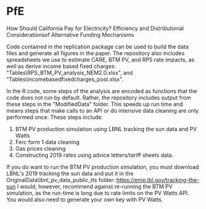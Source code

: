 # PfE
How Should California Pay for Electricity? Efficiency and Distributional Considerationsof Alternative Funding Mechanisms

Code contained in the replication package can be used to build the data files and generate all figures in the paper. The repository also includes spreadsheets we use to estimate CARE, BTM PV, and RPS rate impacts, as well as derive income based fixed charges: "Tables\RPS_BTM_PV_analysis_NEM2.0.xlsx", and "Tables\incomebasedfixedcharges_post.xlsx".

In the R code, some steps of the analysis are encoded as functions that the code does not run by default. Rather, the repository includes output from these steps in the "ModifiedData" folder. This speeds up run time and means steps that make calls to an API or do intensive data cleaning are only performed once. These steps include:

1) BTM PV production simulation using LBNL tracking the sun data and PV Watts
2) Ferc form 1 data cleaning
3) Gas prices cleaning
4) Constructing 2019 rates using advice letters/tariff sheets data.

If you do want to run the BTM PV production simulation, you must download LBNL's 2019 tracking the sun data and put it in the OriginalData\lbnl_pv_data_public_tts folder: https://emp.lbl.gov/tracking-the-sun
I would, however, recommend against re-running the BTM PV simulation, as the run-time is long due to rate limits on the PV Watts API. You would also need to generate your own key with PV Watts.




